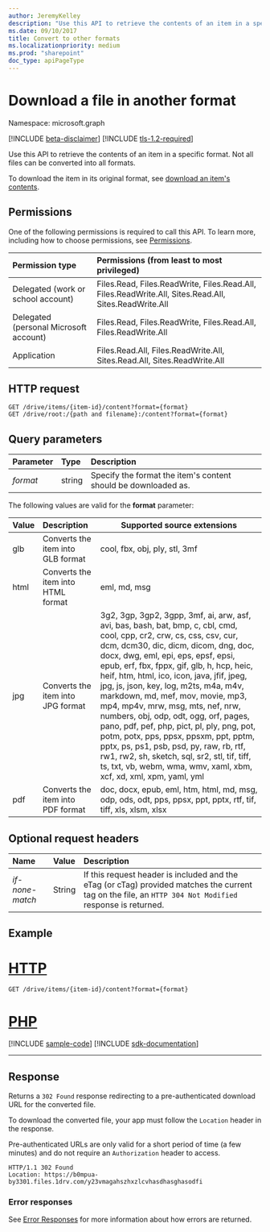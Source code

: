 ```yaml
---
author: JeremyKelley
description: "Use this API to retrieve the contents of an item in a specific format."
ms.date: 09/10/2017
title: Convert to other formats
ms.localizationpriority: medium
ms.prod: "sharepoint"
doc_type: apiPageType
---
```

# Download a file in another format

Namespace: microsoft.graph

[!INCLUDE [beta-disclaimer](../../includes/beta-disclaimer.md)]
[!INCLUDE [tls-1.2-required](../../includes/tls-1.2-required.md)]

Use this API to retrieve the contents of an item in a specific format.
Not all files can be converted into all formats.

To download the item in its original format, see [download an item's contents](driveitem-get-content.md).

## Permissions

One of the following permissions is required to call this API. To learn more, including how to choose permissions, see [Permissions](/graph/permissions-reference).

| Permission type                        | Permissions (from least to most privileged) |
|:---------------------------------------|:------------------------------------|
| Delegated (work or school account)     | Files.Read, Files.ReadWrite, Files.Read.All, Files.ReadWrite.All, Sites.Read.All, Sites.ReadWrite.All |
| Delegated (personal Microsoft account) | Files.Read, Files.ReadWrite, Files.Read.All, Files.ReadWrite.All |
| Application                            | Files.Read.All, Files.ReadWrite.All, Sites.Read.All, Sites.ReadWrite.All |

## HTTP request

<!-- { "blockType": "ignored" } -->

```http
GET /drive/items/{item-id}/content?format={format}
GET /drive/root:/{path and filename}:/content?format={format}
```

## Query parameters

| Parameter      | Type  | Description                                                    |
|:----------|:-------|:---------------------------------------------------------------|
| _format_  | string | Specify the format the item's content should be downloaded as. |

The following values are valid for the **format** parameter:

| Value | Description                        | Supported source extensions
|:------|:-----------------------------------|---------------------------------
| glb   | Converts the item into GLB format  | cool, fbx, obj, ply, stl, 3mf
| html  | Converts the item into HTML format | eml, md, msg
| jpg   | Converts the item into JPG format  | 3g2, 3gp, 3gp2, 3gpp, 3mf, ai, arw, asf, avi, bas, bash, bat, bmp, c, cbl, cmd, cool, cpp, cr2, crw, cs, css, csv, cur, dcm, dcm30, dic, dicm, dicom, dng, doc, docx, dwg, eml, epi, eps, epsf, epsi, epub, erf, fbx, fppx, gif, glb, h, hcp, heic, heif, htm, html, ico, icon, java, jfif, jpeg, jpg, js, json, key, log, m2ts, m4a, m4v, markdown, md, mef, mov, movie, mp3, mp4, mp4v, mrw, msg, mts, nef, nrw, numbers, obj, odp, odt, ogg, orf, pages, pano, pdf, pef, php, pict, pl, ply, png, pot, potm, potx, pps, ppsx, ppsxm, ppt, pptm, pptx, ps, ps1, psb, psd, py, raw, rb, rtf, rw1, rw2, sh, sketch, sql, sr2, stl, tif, tiff, ts, txt, vb, webm, wma, wmv, xaml, xbm, xcf, xd, xml, xpm, yaml, yml
| pdf   | Converts the item into PDF format  | doc, docx, epub, eml, htm, html, md, msg, odp, ods, odt, pps, ppsx, ppt, pptx, rtf, tif, tiff, xls, xlsm, xlsx

## Optional request headers

| Name            | Value   | Description                                                                                                                                              |
|:----------------|:--------|:---------------------------------------------------------------------------------------------------------------------------------------------------------|
| _if-none-match_ | String  | If this request header is included and the eTag (or cTag) provided matches the current tag on the file, an `HTTP 304 Not Modified` response is returned. |

## Example

# [HTTP](#tab/http)
<!-- { "blockType": "request", "name": "convert-item-content", "scopes": "files.read" } -->

```msgraph-interactive
GET /drive/items/{item-id}/content?format={format}
```

# [PHP](#tab/php)
[!INCLUDE [sample-code](../includes/snippets/php/convert-item-content-php-snippets.md)]
[!INCLUDE [sdk-documentation](../includes/snippets/snippets-sdk-documentation-link.md)]

---


## Response

Returns a `302 Found` response redirecting to a pre-authenticated download URL for the converted file.

To download the converted file, your app must follow the `Location` header in the response.

Pre-authenticated URLs are only valid for a short period of time (a few minutes) and do not require an `Authorization` header to access.

<!-- { "blockType": "response" } -->

```http
HTTP/1.1 302 Found
Location: https://b0mpua-by3301.files.1drv.com/y23vmagahszhxzlcvhasdhasghasodfi
```

### Error responses

See [Error Responses][error-response] for more information about how errors are returned.

[error-response]: /graph/errors
[file-facet]: ../resources/file.md

<!--
{
  "type": "#page.annotation",
  "description": "Convert the contents of an item in OneDrive to a different format.",
  "keywords": "convert,pdf,convert to pdf",
  "section": "documentation",
  "tocPath": "Items/Download formats",
  "suppressions": [
  ]
}
-->


